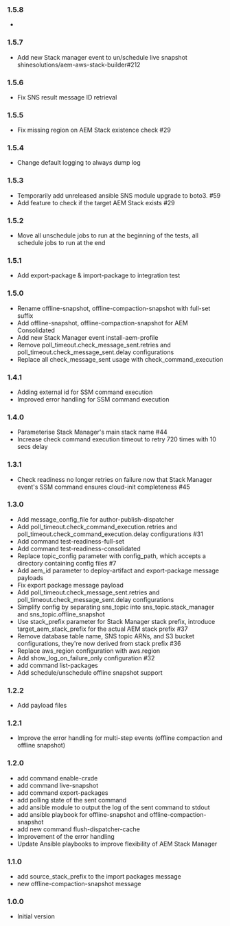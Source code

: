 ### 1.5.8
*

### 1.5.7
* Add new Stack manager event to un/schedule live snapshot shinesolutions/aem-aws-stack-builder#212

### 1.5.6
* Fix SNS result message ID retrieval

### 1.5.5
* Fix missing region on AEM Stack existence check #29

### 1.5.4
* Change default logging to always dump log

### 1.5.3
* Temporarily add unreleased ansible SNS module upgrade to boto3. #59
* Add feature to check if the target AEM Stack exists #29

### 1.5.2
* Move all unschedule jobs to run at the beginning of the tests, all schedule jobs to run at the end

### 1.5.1
* Add export-package & import-package to integration test

### 1.5.0
* Rename offline-snapshot, offline-compaction-snapshot with full-set suffix
* Add offline-snapshot, offline-compaction-snapshot for AEM Consolidated
* Add new Stack Manager event install-aem-profile
* Remove poll_timeout.check_message_sent.retries and poll_timeout.check_message_sent.delay configurations
* Replace all check_message_sent usage with check_command_execution

### 1.4.1
* Adding external id for SSM command execution
* Improved error handling for SSM command execution

### 1.4.0
* Parameterise Stack Manager's main stack name #44
* Increase check command execution timeout to retry 720 times with 10 secs delay

### 1.3.1
* Check readiness no longer retries on failure now that Stack Manager event's SSM command ensures cloud-init completeness #45

### 1.3.0
* Add message_config_file for author-publish-dispatcher
* Add poll_timeout.check_command_execution.retries and poll_timeout.check_command_execution.delay configurations #31
* Add command test-readiness-full-set
* Add command test-readiness-consolidated
* Replace topic_config parameter with config_path, which accepts a directory containing config files #7
* Add aem_id parameter to deploy-artifact and export-package message payloads
* Fix export package message payload
* Add poll_timeout.check_message_sent.retries and poll_timeout.check_message_sent.delay configurations
* Simplify config by separating sns_topic into sns_topic.stack_manager and sns_topic.offline_snapshot
* Use stack_prefix parameter for Stack Manager stack prefix, introduce target_aem_stack_prefix for the actual AEM stack prefix #37
* Remove database table name, SNS topic ARNs, and S3 bucket configurations, they're now derived from stack prefix #36
* Replace aws_region configuration with aws.region
* Add show_log_on_failure_only configuration #32
* add command list-packages
* Add schedule/unschedule offline snapshot support

### 1.2.2
* Add payload files

### 1.2.1
* Improve the error handling for multi-step events (offline compaction and offline snapshot)

### 1.2.0
 * add command enable-crxde
 * add command live-snapshot
 * add command export-packages
 * add polling state of the sent command
 * add ansible module to output the log of the sent command to stdout
 * add ansible playbook for offline-snapshot and offline-compaction-snapshot
 * add new command flush-dispatcher-cache
 * Improvement of the error handling
 * Update Ansible playbooks to improve flexibility of AEM Stack Manager

### 1.1.0
* add source_stack_prefix to the import packages message
* new offline-compaction-snapshot message

### 1.0.0
* Initial version
